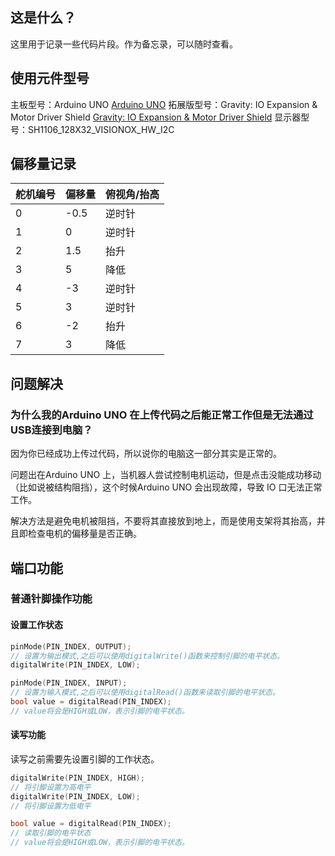 ## 这是什么？

这里用于记录一些代码片段。作为备忘录，可以随时查看。

## 使用元件型号

主板型号：Arduino UNO
[Arduino UNO](https://www.arduino.cc/en/Guide/ArduinoUno)
拓展版型号：Gravity: IO Expansion & Motor Driver Shield
[Gravity: IO Expansion & Motor Driver Shield](https://wiki.dfrobot.com.cn/_SKU_DFR0502__Gravity__IO_Expansion_%26_Motor_Driver_Shield)
显示器型号：SH1106_128X32_VISIONOX_HW_I2C


## 偏移量记录

| 舵机编号 | 偏移量 | 俯视角/抬高 |
| -------- | ------ | -------- |
| 0        | -0.5   | 逆时针   |
| 1        | 0      | 逆时针   |
| 2        | 1.5    | 抬升     |
| 3        | 5      | 降低     |
| 4        | -3     | 逆时针   |
| 5        | 3      | 逆时针   |
| 6        | -2      | 抬升    |
| 7        | 3      | 降低     |




## 问题解决

### 为什么我的Arduino UNO 在上传代码之后能正常工作但是无法通过USB连接到电脑？

因为你已经成功上传过代码，所以说你的电脑这一部分其实是正常的。

问题出在Arduino UNO 上，当机器人尝试控制电机运动，但是点击没能成功移动（比如说被结构阻挡），这个时候Arduino UNO 会出现故障，导致 IO 口无法正常工作。

解决方法是避免电机被阻挡，不要将其直接放到地上，而是使用支架将其抬高，并且即检查电机的偏移量是否正确。  


## 端口功能

### 普通针脚操作功能

#### 设置工作状态

```c++
pinMode(PIN_INDEX, OUTPUT);
// 设置为输出模式,之后可以使用digitalWrite()函数来控制引脚的电平状态。
digitalWrite(PIN_INDEX, LOW);
```

```c++
pinMode(PIN_INDEX, INPUT);
// 设置为输入模式,之后可以使用digitalRead()函数来读取引脚的电平状态。
bool value = digitalRead(PIN_INDEX);
// value将会是HIGH或LOW，表示引脚的电平状态。
```

#### 读写功能

读写之前需要先设置引脚的工作状态。

```c++
digitalWrite(PIN_INDEX, HIGH);
// 将引脚设置为高电平
digitalWrite(PIN_INDEX, LOW);
// 将引脚设置为低电平
```

```c++
bool value = digitalRead(PIN_INDEX);
// 读取引脚的电平状态
// value将会是HIGH或LOW，表示引脚的电平状态。
```

